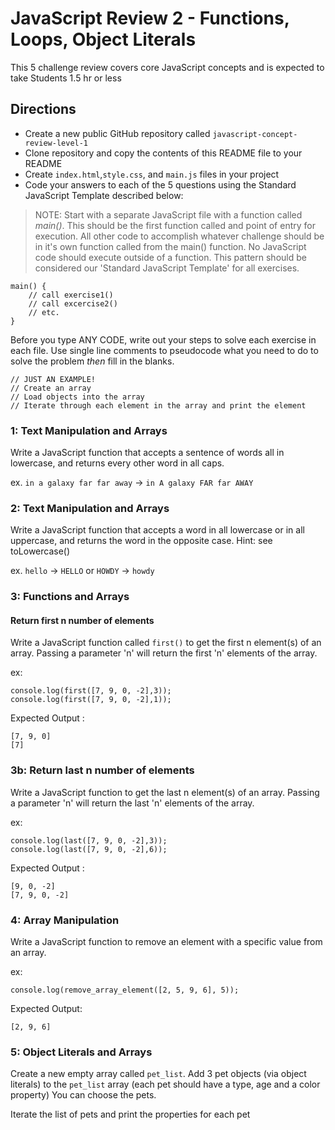 # JavaScript Review 2 - Functions, Loops, Object Literals
This 5 challenge review covers core JavaScript concepts and is expected to take Students 1.5 hr or less

## Directions
* Create a new public GitHub repository called `javascript-concept-review-level-1`
* Clone repository and copy the contents of this README file to your README 
* Create `index.html`,`style.css`, and `main.js` files in your project
* Code your answers to each of the 5 questions using the Standard JavaScript Template described below:

> NOTE: Start with a separate JavaScript file with a function called *main()*. This should be the first function called and point of entry for execution. All other code to accomplish whatever challenge should be in it's own function called from the main() function. No JavaScript code should execute outside of a function. This pattern should be considered our 'Standard JavaScript Template' for all exercises.
```
main() {
    // call exercise1()
    // call excercise2()
    // etc.
}
```
Before you type ANY CODE, write out your steps to solve each exercise in each file. Use single line comments to pseudocode what you need to do to solve the problem *then* fill in the blanks.
```
// JUST AN EXAMPLE!
// Create an array
// Load objects into the array
// Iterate through each element in the array and print the element
```

### 1: Text Manipulation and Arrays
Write a JavaScript function that accepts a sentence of words all in lowercase, and returns every other word in all caps.  

ex. ```in a galaxy far far away``` -> ```in A galaxy FAR far AWAY```

### 2: Text Manipulation and Arrays
Write a JavaScript function that accepts a word in all lowercase or in all uppercase, and returns the word in the opposite case. Hint: see toLowercase()

ex. ```hello``` -> ```HELLO``` or ```HOWDY``` -> ```howdy```

### 3: Functions and Arrays

#### Return first n number of elements

Write a JavaScript function called `first()` to get the first n element(s) of an array. Passing a parameter 'n' will return the first 'n' elements of the array.

ex: 
```
console.log(first([7, 9, 0, -2],3));
console.log(first([7, 9, 0, -2],1));
```
Expected Output : 
```
[7, 9, 0] 
[7] 
```
### 3b: Return last n number of elements

Write a JavaScript function to get the last n element(s) of an array. Passing a parameter 'n' will return the last 'n' elements of the array.

ex:
```
console.log(last([7, 9, 0, -2],3)); 
console.log(last([7, 9, 0, -2],6));
```
Expected Output : 
```
[9, 0, -2] 
[7, 9, 0, -2]
```
### 4: Array Manipulation
Write a JavaScript function to remove an element with a specific value from an array.

ex:
```
console.log(remove_array_element([2, 5, 9, 6], 5));
```
Expected Output:
```
[2, 9, 6]
```

### 5: Object Literals and Arrays
Create a new empty array called ```pet_list```. Add 3 pet objects (via object literals) to the ```pet_list``` array (each pet should have a type, age and a color property) You can choose the pets.

Iterate the list of pets and print the properties for each pet
